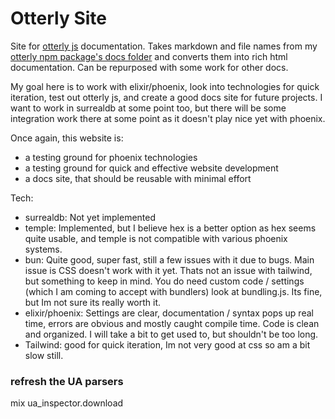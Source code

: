 # Otterly Site

Site for [otterly js](https://github.com/LukeClancy/otterly/tree/main) documentation. Takes markdown and file names from my [otterly npm package's docs folder](https://github.com/LukeClancy/otterly/tree/main/docs) and converts them into rich html documentation. Can be repurposed with some work for other docs.

My goal here is to work with elixir/phoenix, look into technologies for quick iteration, test out otterly js, and create a good docs site for future projects. I want to work in surrealdb at some point too, but there will be some integration work there at some point as it doesn't play nice yet with phoenix.

Once again, this website is:
- a testing ground for phoenix technologies
- a testing ground for quick and effective website development
- a docs site, that should be reusable with minimal effort

Tech:
- surrealdb: Not yet implemented
- temple: Implemented, but I believe hex is a better option as hex seems quite usable, and temple is not compatible with various phoenix systems.
- bun: Quite good, super fast, still a few issues with it due to bugs. Main issue is CSS doesn't work with it yet. Thats not an issue with tailwind, but something to keep in mind. You do need custom code / settings (which I am coming to accept with bundlers) look at bundling.js. Its fine, but Im not sure its really worth it.
- elixir/phoenix: Settings are clear, documentation / syntax pops up real time, errors are obvious and mostly caught compile time. Code is clean and organized. I will take a bit to get used to, but shouldn't be too long.
- Tailwind: good for quick iteration, Im not very good at css so am a bit slow still.

### refresh the UA parsers
mix ua_inspector.download
